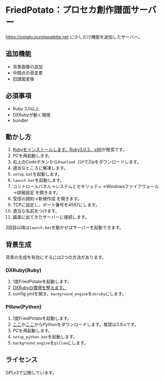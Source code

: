 # FriedPotato：プロセカ創作譜面サーバー

https://potato.purplepalette.net に少しだけ機能を追加したサーバー。

## 追加機能

- 背景画像の追加
- 中間点の音変更
- 旧譜面変換

## 必須事項

- Ruby 3.0以上
- DXRubyが動く環境
- bundler

## 動かし方

1. [Rubyをインストールします。](https://rubyinstaller.org)[Ruby3.0.2、x86](https://github.com/oneclick/rubyinstaller2/releases/download/RubyInstaller-3.0.2-1/rubyinstaller-devkit-3.0.2-1-x64.exe)が推奨です。
1. PCを再起動します。
1. 右上のCodeボタンから`Download ZIP`でZipをダウンロードします。
1. 適当なところに解凍します。
1. `setup.bat`を起動します。
1. `launch.bat`を起動します。
1. コントロールパネル→システムとセキリュティ→Windowsファイアウォール→詳細設定 を開きます。
1. 受信の規則→新規作成 を開きます。
1. TCPに設定し、ポート番号を4567にします。
1. 適当な名前をつけます。
1. 画面に出てきたサーバーに接続します。

2回目以降は`launch.bat`を動かせばサーバーを起動できます。

## 背景生成

背景の生成を有効にするには2つの方法があります。

### DXRuby(Ruby)

1. 1度FriedPotatoを起動します。
2. [DXRubyの環境を整えます。](https://qiita.com/noanoa07/items/7df5886c619781d8d2ee#-d3dx9_40dll%E3%81%AE%E3%82%A4%E3%83%B3%E3%82%B9%E3%83%88%E3%83%BC%E3%83%AB%E6%96%B9%E6%B3%95)
3. config.ymlを開き、`background_engine`を`dxruby`にします。

### Pillow(Python)

1. 1度FriedPotatoを起動します。
2. [ここ](https://python.org/downloads/)か[ここ](https://pythonlinks.python.jp/ja/index.html)からPythonをダウンロードします。推奨は3.9.xです。
3. PCを再起動します。
4. `setup_python.bat`を起動します。
5. `background_engine`を`pillow`にします。


## ライセンス

GPLv3で公開しています。
